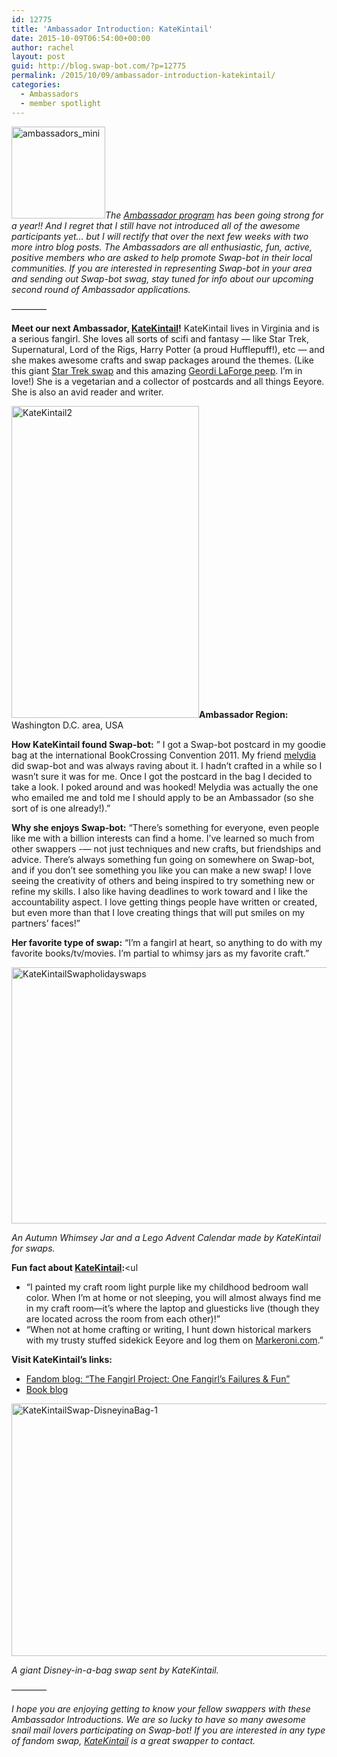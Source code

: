 ```yaml
---
id: 12775
title: 'Ambassador Introduction: KateKintail'
date: 2015-10-09T06:54:00+00:00
author: rachel
layout: post
guid: http://blog.swap-bot.com/?p=12775
permalink: /2015/10/09/ambassador-introduction-katekintail/
categories:
  - Ambassadors
  - member spotlight
---
```

[<img src="http://blog.swap-bot.com/wp-content/uploads/2014/07/ambassadors_mini.jpg" alt="ambassadors_mini" width="150" height="147" class="alignright size-full wp-image-11173" />](http://blog.swap-bot.com/wp-content/uploads/2014/07/ambassadors_mini.jpg)_The [Ambassador program](http://blog.swap-bot.com/2014/06/09/introducing-our-new-swap-bot-ambassadors/) has been going strong for a year!! And I regret that I still have not introduced all of the awesome participants yet&#8230; but I will rectify that over the next few weeks with two more intro blog posts. The Ambassadors are all enthusiastic, fun, active, positive members who are asked to help promote Swap-bot in their local communities. If you are interested in representing Swap-bot in your area and sending out Swap-bot swag, stay tuned for info about our upcoming second round of Ambassador applications._

&#8212;&#8212;&#8212;&#8212;

**Meet our next Ambassador, [KateKintail](http://www.swap-bot.com/user:KateKintail)!** KateKintail lives in Virginia and is a serious fangirl. She loves all sorts of scifi and fantasy &#8212; like Star Trek, Supernatural, Lord of the Rigs, Harry Potter (a proud Hufflepuff!), etc &#8212; and she makes awesome crafts and swap packages around the themes. (Like this giant [Star Trek swap](https://www.flickr.com/photos/katekintail/9039503732/in/photolist-eLMPwC-eLMPwj-iLyfEd-fCZ9hX-fDgHmY-fCZ8UR-eg139B-fCZ9vD-fCZ9rc-nLenGR-nKGa6m-eg13aa-nNiDtT-nu2EvE-iMukXi-nwtUeC-iLsNjr-eg6Mr5-nJsQYW-nLcKVT-nto1ns-iMukqX-nJsidm-iLyfow-fDgHGu-nQKLdF-iLwL4N-iLw3Nu-dopF3Q-nLVBMQ-eeAMrF-bDNvXB-ntobKJ-dQ9Qqs-iMukeV-eg6Mnj-nwtAaQ-nQKLdR-iLuz8w-iLu4TZ-iLuzJS-bh5YQH-d3aZVL-d3b3Do-bh5JfZ-iMu4UB-nJsiCu-bqTyMG-e5S7r8-bqTB1W) and this amazing [Geordi LaForge peep](https://www.flickr.com/photos/katekintail/14279437814/in/photolist-nKPRnG-ntnvDM-nHPHVw-nHPHSq-ntnvyX-ntmZvj-nKRzVB-nKRzWi-nKywoM-ntmZs3-nMD56g-ntnbt3-nHP9Dw-ntnbqC-nKyweZ-ntmWsg-nKRzEX-iMwd4B-iMwd7c-iMyXib-iMyX7E-iMwcCB-iMyWN3-iMyWMm-iMyWHy-iMyWzN-iMwcbp-iMwPU5-iMuVwT-iMuVsV-iMwbLM-iMwPvu-iMwbCk-iMyW1b-iMwPpY-iMwbpe-iMyVKm-iMwP9h-iMwb6t-iMyVwL-iMyVoQ-iMwNHC-iMuUmB-iMwNBA-iMyUZU-iMuUec-iMwavv-iMwNcN-iMwNay-iMwacV). I&#8217;m in love!) She is a vegetarian and a collector of postcards and all things Eeyore. She is also an avid reader and writer.

<img src="http://blog.swap-bot.com/wp-content/uploads/2015/10/KateKintail2.png" alt="KateKintail2" width="300" height="499" class="alignleft size-full wp-image-12777" />**Ambassador Region:** Washington D.C. area, USA

**How KateKintail found Swap-bot:** &#8221; I got a Swap-bot postcard in my goodie bag at the international BookCrossing Convention 2011. My friend [melydia](http://www.swap-bot.com/user:melydia) did swap-bot and was always raving about it. I hadn’t crafted in a while so I wasn’t sure it was for me. Once I got the postcard in the bag I decided to take a look. I poked around and was hooked! Melydia was actually the one who emailed me and told me I should apply to be an Ambassador (so she sort of is one already!).&#8221; 

**Why she enjoys Swap-bot:** &#8220;There’s something for everyone, even people like me with a billion interests can find a home. I’ve learned so much from other swappers -— not just techniques and new crafts, but friendships and advice. There’s always something fun going on somewhere on Swap-bot, and if you don’t see something you like you can make a new swap! I love seeing the creativity of others and being inspired to try something new or refine my skills. I also like having deadlines to work toward and I like the accountability aspect. I love getting things people have written or created, but even more than that I love creating things that will put smiles on my partners’ faces!&#8221;

**Her favorite type of swap:** &#8220;I’m a fangirl at heart, so anything to do with my favorite books/tv/movies. I’m partial to whimsy jars as my favorite craft.&#8221; 

<img src="http://blog.swap-bot.com/wp-content/uploads/2015/10/KateKintailSwapholidayswaps.png" alt="KateKintailSwapholidayswaps" width="600" height="410" class="alignleft size-full wp-image-12779" />
  
_An Autumn Whimsey Jar and a Lego Advent Calendar made by KateKintail for swaps._

**Fun fact about [KateKintail](http://www.swap-bot.com/user:KateKintail):**<ul 

  * &#8220;I painted my craft room light purple like my childhood bedroom wall color. When I’m at home or not sleeping, you will almost always find me in my craft room—it’s where the laptop and gluesticks live (though they are located across the room from each other)!&#8221;
  * &#8220;When not at home crafting or writing, I hunt down historical markers with my trusty stuffed sidekick Eeyore and log them on [Markeroni.com](http://markeroni.com).&#8221;</ul> 

**Visit KateKintail&#8217;s links:**

  * [Fandom blog: &#8220;The Fangirl Project: One Fangirl’s Failures & Fun&#8221;](http://thefangirlproject.com)
  * [Book blog](http://katekintailbc.livejournal.com)

<img src="http://blog.swap-bot.com/wp-content/uploads/2015/10/KateKintailSwap-DisneyinaBag-1.png" alt="KateKintailSwap-DisneyinaBag-1" width="600" height="404" class="alignleft size-full wp-image-12778" />
  
_A giant Disney-in-a-bag swap sent by KateKintail._

&#8212;&#8212;&#8212;&#8212;

_I hope you are enjoying getting to know your fellow swappers with these Ambassador Introductions. We are so lucky to have so many awesome snail mail lovers participating on Swap-bot! If you are interested in any type of fandom swap, [KateKintail](http://www.swap-bot.com/user:KateKintail) is a great swapper to contact._